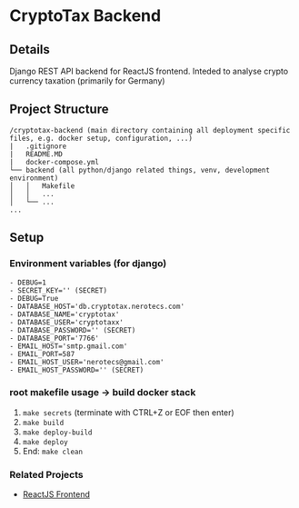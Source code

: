 
# CryptoTax Backend

## Details
Django REST API backend for ReactJS frontend.
Inteded to analyse crypto currency taxation (primarily for Germany)

## Project Structure
```
/cryptotax-backend (main directory containing all deployment specific files, e.g. docker setup, configuration, ...)
|   .gitignore
|   README.MD
|   docker-compose.yml
└── backend (all python/django related things, venv, development environment)
│   │   Makefile
│   │   ...
│   └── ...
...
```

## Setup
### Environment variables (for django)
```
- DEBUG=1
- SECRET_KEY='' (SECRET)
- DEBUG=True
- DATABASE_HOST='db.cryptotax.nerotecs.com'
- DATABASE_NAME='cryptotax'
- DATABASE_USER='cryptotaxx'
- DATABASE_PASSWORD='' (SECRET)
- DATABASE_PORT='7766'
- EMAIL_HOST='smtp.gmail.com'
- EMAIL_PORT=587
- EMAIL_HOST_USER='nerotecs@gmail.com'
- EMAIL_HOST_PASSWORD='' (SECRET)
```

### root makefile usage -> build docker stack
1) ```make secrets``` (terminate with CTRL+Z or EOF then enter)
2) ```make build```
3) ```make deploy-build```
4) ```make deploy```
5) End: ```make clean```

### Related Projects
- [ReactJS Frontend](https://github.com/nerotyc/cryptotax_frontend)